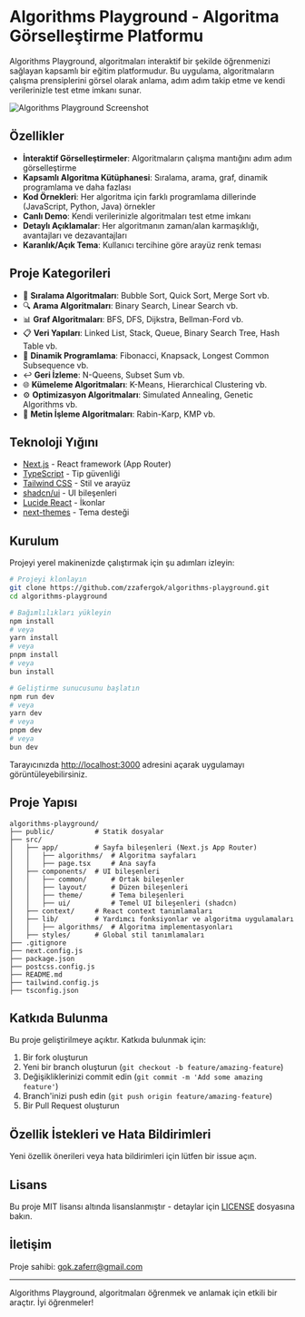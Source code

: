 # Algorithms Playground - Algoritma Görselleştirme Platformu

Algorithms Playground, algoritmaları interaktif bir şekilde öğrenmenizi sağlayan kapsamlı bir eğitim platformudur. Bu uygulama, algoritmaların çalışma prensiplerini görsel olarak anlama, adım adım takip etme ve kendi verilerinizle test etme imkanı sunar.

![Algorithms Playground Screenshot](https://via.placeholder.com/800x400)

## Özellikler

- **İnteraktif Görselleştirmeler**: Algoritmaların çalışma mantığını adım adım görselleştirme
- **Kapsamlı Algoritma Kütüphanesi**: Sıralama, arama, graf, dinamik programlama ve daha fazlası
- **Kod Örnekleri**: Her algoritma için farklı programlama dillerinde (JavaScript, Python, Java) örnekler
- **Canlı Demo**: Kendi verilerinizle algoritmaları test etme imkanı
- **Detaylı Açıklamalar**: Her algoritmanın zaman/alan karmaşıklığı, avantajları ve dezavantajları
- **Karanlık/Açık Tema**: Kullanıcı tercihine göre arayüz renk teması

## Proje Kategorileri

- 🔄 **Sıralama Algoritmaları**: Bubble Sort, Quick Sort, Merge Sort vb.
- 🔍 **Arama Algoritmaları**: Binary Search, Linear Search vb.
- 📊 **Graf Algoritmaları**: BFS, DFS, Dijkstra, Bellman-Ford vb.
- 📋 **Veri Yapıları**: Linked List, Stack, Queue, Binary Search Tree, Hash Table vb.
- 🧮 **Dinamik Programlama**: Fibonacci, Knapsack, Longest Common Subsequence vb.
- ↩️ **Geri İzleme**: N-Queens, Subset Sum vb.
- 🌐 **Kümeleme Algoritmaları**: K-Means, Hierarchical Clustering vb.
- ⚙️ **Optimizasyon Algoritmaları**: Simulated Annealing, Genetic Algorithms vb.
- 📝 **Metin İşleme Algoritmaları**: Rabin-Karp, KMP vb.

## Teknoloji Yığını

- [Next.js](https://nextjs.org/) - React framework (App Router)
- [TypeScript](https://www.typescriptlang.org/) - Tip güvenliği
- [Tailwind CSS](https://tailwindcss.com/) - Stil ve arayüz
- [shadcn/ui](https://ui.shadcn.com/) - UI bileşenleri
- [Lucide React](https://lucide.dev/) - İkonlar
- [next-themes](https://github.com/pacocoursey/next-themes) - Tema desteği

## Kurulum

Projeyi yerel makinenizde çalıştırmak için şu adımları izleyin:

```bash
# Projeyi klonlayın
git clone https://github.com/zzafergok/algorithms-playground.git
cd algorithms-playground

# Bağımlılıkları yükleyin
npm install
# veya
yarn install
# veya
pnpm install
# veya
bun install

# Geliştirme sunucusunu başlatın
npm run dev
# veya
yarn dev
# veya
pnpm dev
# veya
bun dev
```

Tarayıcınızda [http://localhost:3000](http://localhost:3000) adresini açarak uygulamayı görüntüleyebilirsiniz.

## Proje Yapısı

```
algorithms-playground/
├── public/          # Statik dosyalar
├── src/
│   ├── app/         # Sayfa bileşenleri (Next.js App Router)
│   │   ├── algorithms/  # Algoritma sayfaları
│   │   ├── page.tsx     # Ana sayfa
│   ├── components/  # UI bileşenleri
│   │   ├── common/      # Ortak bileşenler
│   │   ├── layout/      # Düzen bileşenleri
│   │   ├── theme/       # Tema bileşenleri
│   │   ├── ui/          # Temel UI bileşenleri (shadcn)
│   ├── context/     # React context tanımlamaları
│   ├── lib/         # Yardımcı fonksiyonlar ve algoritma uygulamaları
│   │   ├── algorithms/  # Algoritma implementasyonları
│   ├── styles/      # Global stil tanımlamaları
├── .gitignore
├── next.config.js
├── package.json
├── postcss.config.js
├── README.md
├── tailwind.config.js
├── tsconfig.json
```

## Katkıda Bulunma

Bu proje geliştirilmeye açıktır. Katkıda bulunmak için:

1. Bir fork oluşturun
2. Yeni bir branch oluşturun (`git checkout -b feature/amazing-feature`)
3. Değişikliklerinizi commit edin (`git commit -m 'Add some amazing feature'`)
4. Branch'inizi push edin (`git push origin feature/amazing-feature`)
5. Bir Pull Request oluşturun

## Özellik İstekleri ve Hata Bildirimleri

Yeni özellik önerileri veya hata bildirimleri için lütfen bir issue açın.

## Lisans

Bu proje MIT lisansı altında lisanslanmıştır - detaylar için [LICENSE](LICENSE) dosyasına bakın.

## İletişim

Proje sahibi: [gok.zaferr@gmail.com](mailto:gok.zaferr@gmail.com)

---

Algorithms Playground, algoritmaları öğrenmek ve anlamak için etkili bir araçtır. İyi öğrenmeler!
